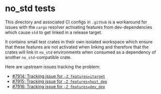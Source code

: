 # no_std tests

This directory and associated CI configs in `.github` is a workaround for
issues with the `cargo` resolver activating features from dev-dependencies
which cause `std` to get linked in a release target.

It contains small test crates in their own isolated workspace which ensure that
these features are not activated when linking and therefore that the crates
will link in `no_std` environments when consumed as a dependency of another
`no_std`-compatible crate.

Here are upstream issues tracking the problem:

- [#7914: Tracking issue for `-Z features=itarget`](https://github.com/rust-lang/cargo/issues/7914)
- [#7915: Tracking issue for `-Z features=host_dep`](https://github.com/rust-lang/cargo/issues/7915)
- [#7916: Tracking issue for `-Z features=dev_dep`](https://github.com/rust-lang/cargo/issues/7916])
